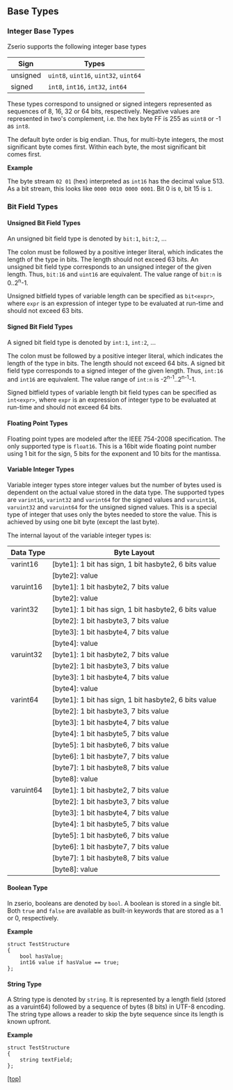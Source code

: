 ## Base Types

### Integer Base Types

Zserio supports the following integer base types

Sign     | Types
-------- | -------------------------------------
unsigned | `uint8`, `uint16`, `uint32`, `uint64`
signed   | `int8`, `int16`, `int32`, `int64`


These types correspond to unsigned or signed integers represented as sequences of 8, 16, 32 or 64 bits,
respectively. Negative values are represented in two's complement, i.e. the hex byte FF is 255 as `uint8`
or -1 as `int8`.

The default byte order is big endian. Thus, for multi-byte integers, the most significant byte comes first.
Within each byte, the most significant bit comes first.


**Example**

The byte stream `02 01` (hex) interpreted as `int16` has the decimal value 513. As a bit stream, this looks like
`0000 0010 0000 0001`. Bit 0 is `0`, bit 15 is `1`.

### Bit Field Types

#### Unsigned Bit Field Types

An unsigned bit field type is denoted by `bit:1`, `bit:2`, ...

The colon must be followed by a positive integer literal, which indicates the length of the type in bits.
The length should not exceed 63 bits. An unsigned bit field type corresponds to an unsigned integer of the
given length. Thus, `bit:16` and `uint16` are equivalent. The value range of `bit:n` is 0..2<sup>n</sup>-1.

Unsigned bitfield types of variable length can be specified as `bit<expr>`, where `expr` is an expression
of integer type to be evaluated at run-time and should not exceed 63 bits.

#### Signed Bit Field Types

A signed bit field type is denoted by `int:1`, `int:2`, ...

The colon must be followed by a positive integer literal, which indicates the length of the type in bits.
The length should not exceed 64 bits. A signed bit field type corresponds to a signed integer of the given
length. Thus, `int:16` and `int16` are equivalent. The value range of `int:n`
is -2<sup>n-1</sup>..2<sup>n-1</sup>-1.

Signed bitfield types of variable length bit field types can be specified as `int<expr>`, where `expr` is
an expression of integer type to be evaluated at run-time and should not exceed 64 bits.

#### Floating Point Types

Floating point types are modeled after the IEEE 754-2008 specification. The only supported type is `float16`.
This is a 16bit wide floating point number using 1 bit for the sign, 5 bits for the exponent and 10 bits for
the mantissa.

#### Variable Integer Types

Variable integer types store integer values but the number of bytes used is dependent on the actual value stored
in the data type. The supported types are `varint16`, `varint32` and `varint64` for the signed values and
`varuint16`, `varuint32` and `varuint64` for the unsigned signed values. This is a special type of integer that
uses only the bytes needed to store the value. This is achieved by using one bit byte (except the last byte).

The internal layout of the variable integer types is:

Data Type    | Byte Layout
------------ | -----------------------------------------------------
varint16     | [byte1]: 1 bit has sign, 1 bit hasbyte2, 6 bits value
 <sup></sup> | [byte2]: value
varuint16    | [byte1]: 1 bit hasbyte2, 7 bits value
 <sup></sup> | [byte2]: value
varint32     | [byte1]: 1 bit has sign, 1 bit hasbyte2, 6 bits value
 <sup></sup> | [byte2]: 1 bit hasbyte3, 7 bits value
 <sup></sup> | [byte3]: 1 bit hasbyte4, 7 bits value
 <sup></sup> | [byte4]: value
varuint32    | [byte1]: 1 bit hasbyte2, 7 bits value
 <sup></sup> | [byte2]: 1 bit hasbyte3, 7 bits value
 <sup></sup> | [byte3]: 1 bit hasbyte4, 7 bits value
 <sup></sup> | [byte4]: value
varint64     | [byte1]: 1 bit has sign, 1 bit hasbyte2, 6 bits value
 <sup></sup> | [byte2]: 1 bit hasbyte3, 7 bits value
 <sup></sup> | [byte3]: 1 bit hasbyte4, 7 bits value
 <sup></sup> | [byte4]: 1 bit hasbyte5, 7 bits value
 <sup></sup> | [byte5]: 1 bit hasbyte6, 7 bits value
 <sup></sup> | [byte6]: 1 bit hasbyte7, 7 bits value
 <sup></sup> | [byte7]: 1 bit hasbyte8, 7 bits value
 <sup></sup> | [byte8]: value
varuint64    | [byte1]: 1 bit hasbyte2, 7 bits value
 <sup></sup> | [byte2]: 1 bit hasbyte3, 7 bits value
 <sup></sup> | [byte3]: 1 bit hasbyte4, 7 bits value
 <sup></sup> | [byte4]: 1 bit hasbyte5, 7 bits value
 <sup></sup> | [byte5]: 1 bit hasbyte6, 7 bits value
 <sup></sup> | [byte6]: 1 bit hasbyte7, 7 bits value
 <sup></sup> | [byte7]: 1 bit hasbyte8, 7 bits value
 <sup></sup> | [byte8]: value

#### Boolean Type

In zserio, booleans are denoted by `bool`. A boolean is stored in a single bit. Both `true` and `false` are
available as built-in keywords that are stored as a 1 or 0, respectively.

**Example**
```
struct TestStructure
{
    bool hasValue;
    int16 value if hasValue == true;
};
```

#### String Type

A String type is denoted by `string`. It is represented by a length field (stored as a varuint64) followed by
a sequence of bytes (8 bits) in UTF-8 encoding. The string type allows a reader to skip the byte sequence since
its length is known upfront.

**Example**
```
struct TestStructure
{
    string textField;
};
```

[[top]](ZserioLanguageOverview.md#language-guide)
